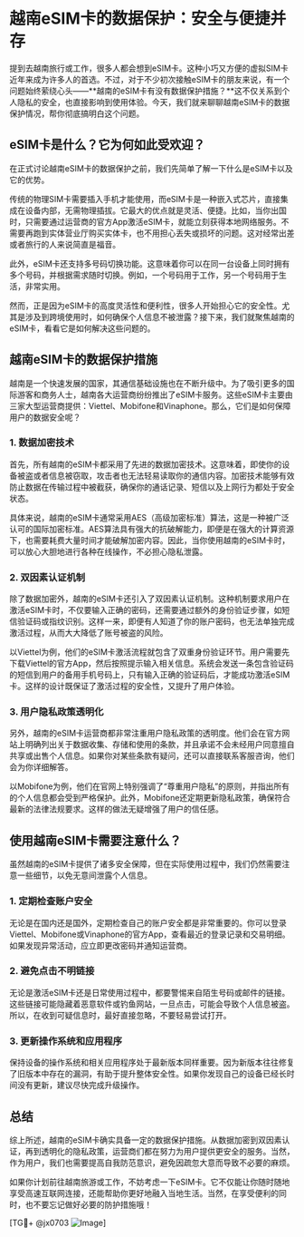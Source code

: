 # 越南eSIM卡的数据保护：安全与便捷并存

提到去越南旅行或工作，很多人都会想到eSIM卡。这种小巧又方便的虚拟SIM卡近年来成为许多人的首选。不过，对于不少初次接触eSIM卡的朋友来说，有一个问题始终萦绕心头——**越南的eSIM卡有没有数据保护措施？**这不仅关系到个人隐私的安全，也直接影响到使用体验。今天，我们就来聊聊越南eSIM卡的数据保护情况，帮你彻底搞明白这个问题。

## eSIM卡是什么？它为何如此受欢迎？

在正式讨论越南eSIM卡的数据保护之前，我们先简单了解一下什么是eSIM卡以及它的优势。

传统的物理SIM卡需要插入手机才能使用，而eSIM卡是一种嵌入式芯片，直接集成在设备内部，无需物理插拔。它最大的优点就是灵活、便捷。比如，当你出国时，只需要通过运营商的官方App激活eSIM卡，就能立刻获得本地网络服务。不需要再跑到实体营业厅购买实体卡，也不用担心丢失或损坏的问题。这对经常出差或者旅行的人来说简直是福音。

此外，eSIM卡还支持多号码切换功能。这意味着你可以在同一台设备上同时拥有多个号码，并根据需求随时切换。例如，一个号码用于工作，另一个号码用于生活，非常实用。

然而，正是因为eSIM卡的高度灵活性和便利性，很多人开始担心它的安全性。尤其是涉及到跨境使用时，如何确保个人信息不被泄露？接下来，我们就聚焦越南的eSIM卡，看看它是如何解决这些问题的。

## 越南eSIM卡的数据保护措施

越南是一个快速发展的国家，其通信基础设施也在不断升级中。为了吸引更多的国际游客和商务人士，越南各大运营商纷纷推出了eSIM卡服务。这些eSIM卡主要由三家大型运营商提供：Viettel、Mobifone和Vinaphone。那么，它们是如何保障用户的数据安全呢？

### 1. 数据加密技术

首先，所有越南的eSIM卡都采用了先进的数据加密技术。这意味着，即使你的设备被盗或者信息被窃取，攻击者也无法轻易读取你的通信内容。加密技术能够有效防止数据在传输过程中被截获，确保你的通话记录、短信以及上网行为都处于安全状态。

具体来说，越南的eSIM卡通常采用AES（高级加密标准）算法，这是一种被广泛认可的国际加密标准。AES算法具有强大的抗破解能力，即便是在强大的计算资源下，也需要耗费大量时间才能破解加密内容。因此，当你使用越南的eSIM卡时，可以放心大胆地进行各种在线操作，不必担心隐私泄露。

### 2. 双因素认证机制

除了数据加密外，越南的eSIM卡还引入了双因素认证机制。这种机制要求用户在激活eSIM卡时，不仅要输入正确的密码，还需要通过额外的身份验证步骤，如短信验证码或指纹识别。这样一来，即便有人知道了你的账户密码，也无法单独完成激活过程，从而大大降低了账号被盗的风险。

以Viettel为例，他们的eSIM卡激活流程就包含了双重身份验证环节。用户需要先下载Viettel的官方App，然后按照提示输入相关信息。系统会发送一条包含验证码的短信到用户的备用手机号码上，只有输入正确的验证码后，才能成功激活eSIM卡。这样的设计既保证了激活过程的安全性，又提升了用户体验。

### 3. 用户隐私政策透明化

另外，越南的eSIM卡运营商都非常注重用户隐私政策的透明度。他们会在官方网站上明确列出关于数据收集、存储和使用的条款，并且承诺不会未经用户同意擅自共享或出售个人信息。如果你对某些条款有疑问，还可以直接联系客服咨询，他们会为你详细解答。

以Mobifone为例，他们在官网上特别强调了“尊重用户隐私”的原则，并指出所有的个人信息都会受到严格保护。此外，Mobifone还定期更新隐私政策，确保符合最新的法律法规要求。这样的做法无疑增强了用户的信任感。

## 使用越南eSIM卡需要注意什么？

虽然越南的eSIM卡提供了诸多安全保障，但在实际使用过程中，我们仍然需要注意一些细节，以免无意间泄露个人信息。

### 1. 定期检查账户安全

无论是在国内还是国外，定期检查自己的账户安全都是非常重要的。你可以登录Viettel、Mobifone或Vinaphone的官方App，查看最近的登录记录和交易明细。如果发现异常活动，应立即更改密码并通知运营商。

### 2. 避免点击不明链接

无论是激活eSIM卡还是日常使用过程中，都要警惕来自陌生号码或邮件的链接。这些链接可能隐藏着恶意软件或钓鱼网站，一旦点击，可能会导致个人信息被盗。所以，在收到可疑信息时，最好直接忽略，不要轻易尝试打开。

### 3. 更新操作系统和应用程序

保持设备的操作系统和相关应用程序处于最新版本同样重要。因为新版本往往修复了旧版本中存在的漏洞，有助于提升整体安全性。如果你发现自己的设备已经长时间没有更新，建议尽快完成升级操作。

## 总结

综上所述，越南的eSIM卡确实具备一定的数据保护措施。从数据加密到双因素认证，再到透明化的隐私政策，运营商们都在努力为用户提供更安全的服务。当然，作为用户，我们也需要提高自我防范意识，避免因疏忽大意而导致不必要的麻烦。

如果你计划前往越南旅游或工作，不妨考虑一下eSIM卡。它不仅能让你随时随地享受高速互联网连接，还能帮助你更好地融入当地生活。当然，在享受便利的同时，也不要忘记做好必要的防护措施哦！

[TG💪+ @jx0703 ![Image](https://github.com/user-attachments/assets/dbca1d08-cadb-493c-b0ec-ad6f7a83f270)]